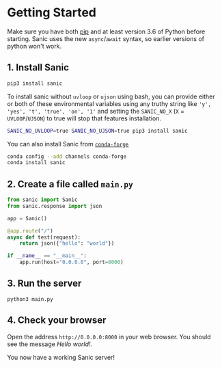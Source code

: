 # Getting Started

Make sure you have both [pip](https://pip.pypa.io/en/stable/installing/) and at
least version 3.6 of Python before starting. Sanic uses the new `async`/`await`
syntax, so earlier versions of python won't work.

## 1. Install Sanic

```bash
pip3 install sanic
```

To install sanic without `uvloop` or `ujson` using bash, you can provide either or both of these environmental variables
using any truthy string like `'y', 'yes', 't', 'true', 'on', '1'` and setting the `SANIC_NO_X` (`X` = `UVLOOP`/`UJSON`) 
to true will stop that features installation.

```bash
SANIC_NO_UVLOOP=true SANIC_NO_UJSON=true pip3 install sanic
```

You can also install Sanic from [`conda-forge`](https://anaconda.org/conda-forge/sanic) 

```bash
conda config --add channels conda-forge
conda install sanic
```

##  2. Create a file called `main.py`

  ```python
  from sanic import Sanic
  from sanic.response import json

  app = Sanic()

  @app.route("/")
  async def test(request):
      return json({"hello": "world"})

  if __name__ == "__main__":
      app.run(host="0.0.0.0", port=8000)
  ```

## 3. Run the server

  ```
  python3 main.py
  ```

## 4. Check your browser

Open the address `http://0.0.0.0:8000` in your web browser. You should see
the message *Hello world!*.

You now have a working Sanic server!
